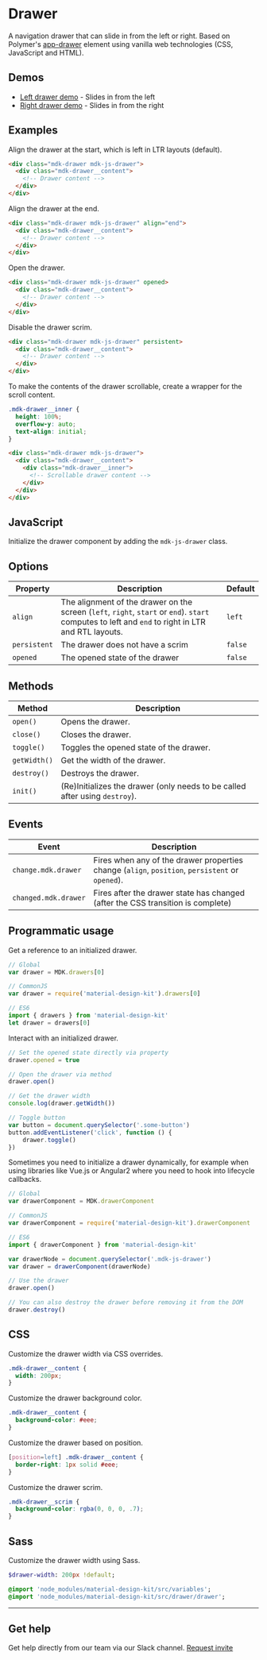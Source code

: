 # Drawer

A navigation drawer that can slide in from the left or right. Based on Polymer's [app-drawer](https://elements.polymer-project.org/elements/app-layout?active=app-drawer) element using vanilla web technologies (CSS, JavaScript and HTML).

## Demos

- [Left drawer demo](http://mdk-demo.themekit.io/drawer-left.html) - Slides in from the left
- [Right drawer demo](http://mdk-demo.themekit.io/drawer-right.html) - Slides in from the right

## Examples

Align the drawer at the start, which is left in LTR layouts (default).

```html
<div class="mdk-drawer mdk-js-drawer">
  <div class="mdk-drawer__content">
    <!-- Drawer content -->
  </div>
</div>
```

Align the drawer at the end.

```html
<div class="mdk-drawer mdk-js-drawer" align="end">
  <div class="mdk-drawer__content">
    <!-- Drawer content -->
  </div>
</div>
```

Open the drawer.

```html
<div class="mdk-drawer mdk-js-drawer" opened>
  <div class="mdk-drawer__content">
    <!-- Drawer content -->
  </div>
</div>
```

Disable the drawer scrim.

```html
<div class="mdk-drawer mdk-js-drawer" persistent>
  <div class="mdk-drawer__content">
    <!-- Drawer content -->
  </div>
</div>
```

To make the contents of the drawer scrollable, create a wrapper for the scroll content.

```css
.mdk-drawer__inner {
  height: 100%;
  overflow-y: auto;
  text-align: initial;
}
```

```html
<div class="mdk-drawer mdk-js-drawer">
  <div class="mdk-drawer__content">
    <div class="mdk-drawer__inner">
      <!-- Scrollable drawer content -->
    </div>
  </div>
</div>
```

## JavaScript

Initialize the drawer component by adding the `mdk-js-drawer` class.

## Options

<table>
  <thead>
    <tr>
      <th>Property</th>
      <th>Description</th>
      <th>Default</th>
    </tr>
  </thead>
  <tbody>
    <tr>
      <td><code>align</code></td>
      <td>
        The alignment of the drawer on the screen (<code>left</code>, <code>right</code>, <code>start</code> or <code>end</code>). <code>start</code> computes to left and <code>end</code> to right in LTR and RTL layouts.
      </td>
      <td><code>left</code></td>
    </tr>
    <tr>
      <td><code>persistent</code></td>
      <td>The drawer does not have a scrim</td>
      <td><code>false</code></td>
    </tr>
    <tr>
      <td><code>opened</code></td>
      <td>The opened state of the drawer</td>
      <td><code>false</code></td>
    </tr>
  </tbody>
</table>

## Methods

<table>
  <thead>
    <tr>
      <th>Method</th>
      <th>Description</th>
    </tr>
  </thead>
  <tbody>
    <tr>
      <td><code>open()</code></td>
      <td>
        Opens the drawer.
      </td>
    </tr>
    <tr>
      <td><code>close()</code></td>
      <td>Closes the drawer.</td>
    </tr>
    <tr>
      <td><code>toggle()</code></td>
      <td>Toggles the opened state of the drawer.</td>
    </tr>
    <tr>
      <td><code>getWidth()</code></td>
      <td>Get the width of the drawer.</td>
    </tr>
    <tr>
      <td><code>destroy()</code></td>
      <td>
        Destroys the drawer.
      </td>
    </tr>
    <tr>
      <td><code>init()</code></td>
      <td>
        (Re)Initializes the drawer (only needs to be called after using <code>destroy</code>).
      </td>
    </tr>
  </tbody>
</table>

## Events

<table>
  <thead>
    <tr>
      <th>Event</th>
      <th>Description</th>
    </tr>
  </thead>
  <tbody>
    <tr>
      <td><code>change.mdk.drawer</code></td>
      <td>
        Fires when any of the drawer properties change (<code>align</code>, <code>position</code>, <code>persistent</code> or <code>opened</code>).
      </td>
    </tr>
    <tr>
      <td><code>changed.mdk.drawer</code></td>
      <td>Fires after the drawer state has changed (after the CSS transition is complete)</td>
    </tr>
  </tbody>
</table>

## Programmatic usage

Get a reference to an initialized drawer.

```js
// Global
var drawer = MDK.drawers[0]

// CommonJS
var drawer = require('material-design-kit').drawers[0]

// ES6
import { drawers } from 'material-design-kit'
let drawer = drawers[0]
```

Interact with an initialized drawer.

```js
// Set the opened state directly via property
drawer.opened = true

// Open the drawer via method
drawer.open()

// Get the drawer width
console.log(drawer.getWidth())

// Toggle button
var button = document.querySelector('.some-button')
button.addEventListener('click', function () {
	drawer.toggle()
})
```

Sometimes you need to initialize a drawer dynamically, for example when using libraries like Vue.js or Angular2 where you need to hook into lifecycle callbacks.

```js
// Global
var drawerComponent = MDK.drawerComponent

// CommonJS
var drawerComponent = require('material-design-kit').drawerComponent

// ES6
import { drawerComponent } from 'material-design-kit'
```

```js
var drawerNode = document.querySelector('.mdk-js-drawer')
var drawer = drawerComponent(drawerNode)

// Use the drawer
drawer.open()

// You can also destroy the drawer before removing it from the DOM
drawer.destroy()
```

## CSS

Customize the drawer width via CSS overrides.

```css
.mdk-drawer__content {
  width: 200px;
}
```

Customize the drawer background color.

```css
.mdk-drawer__content {
  background-color: #eee;
}
```

Customize the drawer based on position.

```css
[position=left] .mdk-drawer__content {
  border-right: 1px solid #eee;
}
```

Customize the drawer scrim.

```css
.mdk-drawer__scrim {
  background-color: rgba(0, 0, 0, .7);
}
```

## Sass

Customize the drawer width using Sass.

```sass
$drawer-width: 200px !default;

@import 'node_modules/material-design-kit/src/variables';
@import 'node_modules/material-design-kit/src/drawer/drawer';
```

---

## Get help
Get help directly from our team via our Slack channel. [Request invite](http://themekit-slack-invite.stamplayapp.com/)